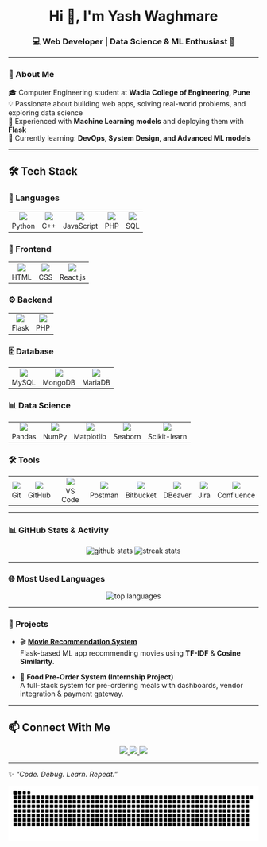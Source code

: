 <h1 align="center">Hi 👋, I'm Yash Waghmare</h1>
<h3 align="center">💻 Web Developer | Data Science & ML Enthusiast 🚀</h3>

---

### 🚀 About Me
🎓 Computer Engineering student at **Wadia College of Engineering, Pune**  
💡 Passionate about building web apps, solving real-world problems, and exploring data science  
🤖 Experienced with **Machine Learning models** and deploying them with **Flask**  
🌱 Currently learning: **DevOps, System Design, and Advanced ML models**  

---

## 🛠️ Tech Stack  

### 🔹 Languages
<table>
  <tr>
    <td align="center"><img src="https://skillicons.dev/icons?i=python" width="40"/><br>Python</td>
    <td align="center"><img src="https://skillicons.dev/icons?i=cpp" width="40"/><br>C++</td>
    <td align="center"><img src="https://skillicons.dev/icons?i=js" width="40"/><br>JavaScript</td>
    <td align="center"><img src="https://skillicons.dev/icons?i=php" width="40"/><br>PHP</td>
    <td align="center"><img src="https://img.shields.io/badge/SQL-336791?style=for-the-badge&logo=postgresql&logoColor=white" height="28"/><br>SQL</td>
  </tr>
</table>

### 🎨 Frontend
<table>
  <tr>
    <td align="center"><img src="https://skillicons.dev/icons?i=html" width="40"/><br>HTML</td>
    <td align="center"><img src="https://skillicons.dev/icons?i=css" width="40"/><br>CSS</td>
    <td align="center"><img src="https://skillicons.dev/icons?i=react" width="40"/><br>React.js</td>
  </tr>
</table>

### ⚙️ Backend
<table>
  <tr>
    <td align="center"><img src="https://skillicons.dev/icons?i=flask" width="40"/><br>Flask</td>
    <td align="center"><img src="https://skillicons.dev/icons?i=php" width="40"/><br>PHP</td>
  </tr>
</table>

### 🗄️ Database
<table>
  <tr>
    <td align="center"><img src="https://skillicons.dev/icons?i=mysql" width="40"/><br>MySQL</td>
    <td align="center"><img src="https://skillicons.dev/icons?i=mongodb" width="40"/><br>MongoDB</td>
    <td align="center"><img src="https://img.shields.io/badge/MariaDB-003545?style=for-the-badge&logo=mariadb&logoColor=white" height="28"/><br>MariaDB</td>
  </tr>
</table>

### 📊 Data Science
<table>
  <tr>
    <td align="center"><img src="https://img.shields.io/badge/Pandas-150458?style=for-the-badge&logo=pandas&logoColor=white" height="28"/><br>Pandas</td>
    <td align="center"><img src="https://img.shields.io/badge/Numpy-013243?style=for-the-badge&logo=numpy&logoColor=white" height="28"/><br>NumPy</td>
    <td align="center"><img src="https://img.shields.io/badge/Matplotlib-11557c?style=for-the-badge&logo=plotly&logoColor=white" height="28"/><br>Matplotlib</td>
    <td align="center"><img src="https://img.shields.io/badge/Seaborn-4c78a8?style=for-the-badge&logo=plotly&logoColor=white" height="28"/><br>Seaborn</td>
    <td align="center"><img src="https://img.shields.io/badge/Scikit--Learn-f7931e?style=for-the-badge&logo=scikitlearn&logoColor=white" height="28"/><br>Scikit-learn</td>
  </tr>
</table>

### 🛠️ Tools
<table>
  <tr>
    <td align="center"><img src="https://skillicons.dev/icons?i=git" width="40"/><br>Git</td>
    <td align="center"><img src="https://skillicons.dev/icons?i=github" width="40"/><br>GitHub</td>
    <td align="center"><img src="https://skillicons.dev/icons?i=vscode" width="40"/><br>VS Code</td>
    <td align="center"><img src="https://skillicons.dev/icons?i=postman" width="40"/><br>Postman</td>
    <td align="center"><img src="https://skillicons.dev/icons?i=bitbucket" width="40"/><br>Bitbucket</td>
    <td align="center"><img src="https://img.shields.io/badge/DBeaver-372923?style=for-the-badge&logo=dbeaver&logoColor=white" height="28"/><br>DBeaver</td>
    <td align="center"><img src="https://img.shields.io/badge/Jira-0052CC?style=for-the-badge&logo=jira&logoColor=white" height="28"/><br>Jira</td>
    <td align="center"><img src="https://img.shields.io/badge/Confluence-172B4D?style=for-the-badge&logo=confluence&logoColor=white" height="28"/><br>Confluence</td>
  </tr>
</table>

---

### 📊 GitHub Stats & Activity  

<p align="center">
  <img src="https://github-readme-stats.vercel.app/api?username=Yashw2121&show_icons=true&theme=radical" alt="github stats" />
  <img src="https://github-readme-streak-stats.herokuapp.com/?user=Yashw2121&theme=radical" alt="streak stats" />
</p>

---

### 🌐 Most Used Languages  

<p align="center">
  <img src="https://github-readme-stats.vercel.app/api/top-langs/?username=Yashw2121&layout=compact&theme=radical" alt="top languages" />
</p>

---

### 🚀 Projects  

- 🎬 [**Movie Recommendation System**](https://github.com/Yashw2121/Movie-Recommendation-System)  
  Flask-based ML app recommending movies using **TF-IDF** & **Cosine Similarity**.  

- 🍴 **Food Pre-Order System (Internship Project)**  
  A full-stack system for pre-ordering meals with dashboards, vendor integration & payment gateway.  

---

## 📫 Connect With Me  

<p align="center">
  <a href="mailto:yashw6502@gmail.com">
    <img src="https://img.shields.io/badge/Email-D14836?style=for-the-badge&logo=gmail&logoColor=white" />
  </a>
  <a href="https://www.linkedin.com/in/yash-waghmare-" target="_blank">
    <img src="https://img.shields.io/badge/LinkedIn-0A66C2?style=for-the-badge&logo=linkedin&logoColor=white" />
  </a>
  <a href="https://github.com/Yashw2121" target="_blank">
    <img src="https://img.shields.io/badge/GitHub-100000?style=for-the-badge&logo=github&logoColor=white" />
  </a>
</p>

---

✨ *“Code. Debug. Learn. Repeat.”*  
<div align="centre">

![snake gif](https://github.com/Yashw2121/Yashw2121/blob/output/github-snake-dark.svg)
</div>
